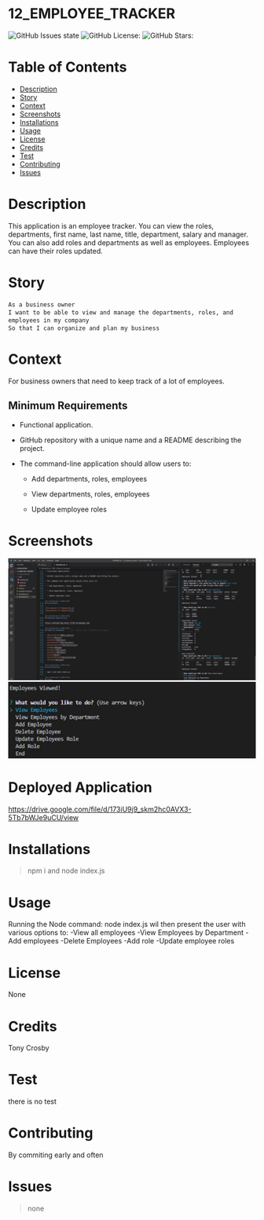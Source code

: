 # 12_EMPLOYEE_TRACKER

![GitHub Issues state](https://img.shields.io/github/issues/tonycrosby-tech/12_employee_tracker)
![GitHub License:](https://img.shields.io/github/license/tonycrosby-tech/12_employee_tracker)
![GitHub Stars:](https://img.shields.io/github/stars/tonycrosby-tech/12_employee_tracker)

# Table of Contents

- [Description](#Description)
- [Story](#Story)
- [Context](#Context)
- [Screenshots](#Screenshots)
- [Installations](#Installations)
- [Usage](#Usage)
- [License](#License)
- [Credits](#Credits)
- [Test](#Test)
- [Contributing](#Contributing)
- [Issues](#Issues)

# Description

This application is an employee tracker. You can view the roles, departments, first name, last name, title, department, salary and manager. You can also add roles and departments as well as employees. Employees can have their roles updated.

# Story

```
As a business owner
I want to be able to view and manage the departments, roles, and employees in my company
So that I can organize and plan my business
```

# Context

For business owners that need to keep track of a lot of employees.

## Minimum Requirements

- Functional application.

- GitHub repository with a unique name and a README describing the project.

- The command-line application should allow users to:

  - Add departments, roles, employees

  - View departments, roles, employees

  - Update employee roles

# Screenshots

![Screenshot of homework](./assets/images/homew.JPG)
![Screenshot of homework](./assets/images/homew2.JPG)

# Deployed Application

https://drive.google.com/file/d/173iU9j9_skm2hc0AVX3-5Tb7bWJe9uCU/view

# Installations

> npm i and node index.js

# Usage

Running the Node command: node index.js wil then present the user with various options to: -View all employees -View Employees by Department -Add employees -Delete Employees -Add role -Update employee roles

# License

None

# Credits

Tony Crosby

# Test

there is no test

# Contributing

By commiting early and often

# Issues

> none
